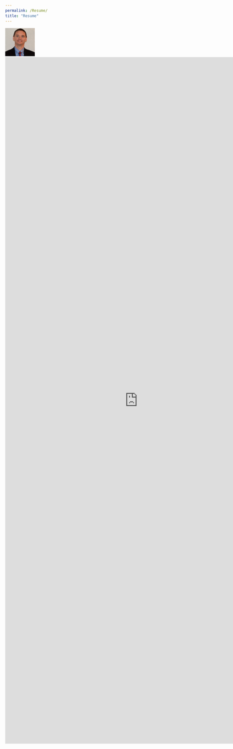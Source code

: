 ```yaml
---
permalink: /Resume/
title: "Resume"
---
```


<img title="Jimmy Lamon" src="assets/images/Jimmy Lamon profile 90by90.png">
<iframe src="https://onedrive.live.com/embed?cid=F40FD5779A5407D9&resid=F40FD5779A5407D9%219072&authkey=AAahFOgmxEukV8I&em=2" width="850" height="2200" frameborder="0" scrolling="no"></iframe>

